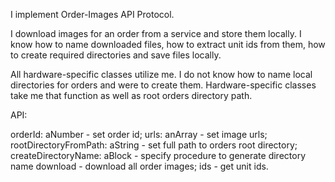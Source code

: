 I implement Order-Images API Protocol.

I download images for an order from a service and store them locally. I know how to name downloaded files, how to extract unit ids from them, how to create required directories and save files locally.

All hardware-specific classes utilize me. I do not know how to name local directories for orders and were to create them. Hardware-specific classes take me that function as well as root orders directory path.

API:

orderId: aNumber - set order id;
urls: anArray - set image urls;
rootDirectoryFromPath: aString - set full path to orders root directory;
createDirectoryName: aBlock - specify procedure to generate directory name 
download - download all order images;
ids - get unit ids.

